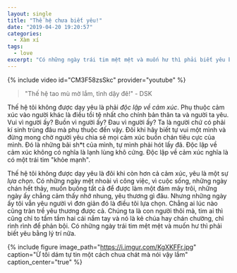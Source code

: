 ```yaml
---
layout: single
title: "Thế hệ chưa biết yêu!"
date: "2019-04-20 19:20:57"
categories:
  - Xàm xí
tags:
  - love
excerpt: "Có những ngày trái tim mệt mệt và muốn hư thì phải biết yêu bằng lý trí nữa"
---
```


{% include video id="CM3F58zsSkc" provider="youtube" %}

> "Thế hệ tao mù mờ lắm, tỉnh dậy đê!" - DSK

Thế hệ tôi không được dạy yêu là phải *độc lập về cảm xúc*. Phụ thuộc cảm xúc vào người khác là điều tồi tệ nhất cho chính bản thân ta và người ta yêu. Vui vì người ấy? Buồn vì người ấy? Đau vì người ấy? Ta là người chứ có phải kí sinh trùng đâu mà phụ thuộc đến vậy. Đôi khi hãy biết tự vui một mình và đừng mong chờ người yêu chia sẻ mọi cảm xúc buồn chán tiêu cực của mình. Đó là những bãi sh*t của mình, tự mình phải hót lấy đã. Độc lập về cảm xúc không có nghĩa là lạnh lùng khô cứng. Độc lập về cảm xúc nghĩa là có một trái tim "khỏe mạnh". 

Thế hệ tôi không được dạy yêu là đôi khi còn hơn cả cảm xúc, yêu là một sự *lựa chọn*. Có những ngày mệt nhoài vì công việc, vì cuộc sống, những ngày chán hết thảy, muốn buông tất cả để được làm một đám mây trôi, những ngày ấy chẳng cảm thấy nhớ nhung, yêu thương gì đâu. Nhưng những ngày ấy tôi vẫn yêu người vì đơn giản đó là điều tôi lựa chọn. Chẳng ai lúc nào cũng tràn trề yêu thương được cả. Chúng ta là con người thôi mà, tim ai thì cũng chỉ to tầm tầm hai cái nắm tay và nó là kẻ chúa hay chán chường, chỉ rình rình để phản bội. Có những ngày trái tim mệt mệt và muốn hư thì phải biết yêu bằng lý trí nữa.

{% include figure image_path="https://i.imgur.com/KgXKFFr.jpg" caption="Ừ tôi dám tự tin một cách chua chát mà nói vậy lắm" caption_center="true" %}